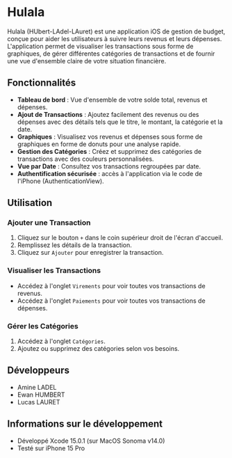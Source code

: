 # Hulala

Hulala (HUbert-LAdel-LAuret) est une application iOS de gestion de budget, conçue pour aider les utilisateurs à suivre leurs revenus et leurs dépenses. L'application permet de visualiser les transactions sous forme de graphiques, de gérer différentes catégories de transactions et de fournir une vue d'ensemble claire de votre situation financière.

## Fonctionnalités

- **Tableau de bord** : Vue d'ensemble de votre solde total, revenus et dépenses.
- **Ajout de Transactions** : Ajoutez facilement des revenus ou des dépenses avec des détails tels que le titre, le montant, la catégorie et la date.
- **Graphiques** : Visualisez vos revenus et dépenses sous forme de graphiques en forme de donuts pour une analyse rapide.
- **Gestion des Catégories** : Créez et supprimez des catégories de transactions avec des couleurs personnalisées.
- **Vue par Date** : Consultez vos transactions regroupées par date.
- **Authentification sécurisée** : accès à l'application via le code de l'iPhone (AuthenticationView).


## Utilisation

### Ajouter une Transaction

1. Cliquez sur le bouton `+` dans le coin supérieur droit de l'écran d'accueil.
2. Remplissez les détails de la transaction.
3. Cliquez sur `Ajouter` pour enregistrer la transaction.

### Visualiser les Transactions

- Accédez à l'onglet `Virements` pour voir toutes vos transactions de revenus.
- Accédez à l'onglet `Paiements` pour voir toutes vos transactions de dépenses.

### Gérer les Catégories

1. Accédez à l'onglet `Catégories`.
2. Ajoutez ou supprimez des catégories selon vos besoins.


## Développeurs

- Amine LADEL
- Ewan HUMBERT
- Lucas LAURET

## Informations sur le développement

- Développé Xcode 15.0.1 (sur MacOS Sonoma v14.0)
- Testé sur iPhone 15 Pro

